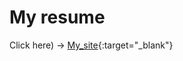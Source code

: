 # My resume

Click here) -> [My_site](https://antonioforyou.github.io/My_resume/){:target="_blank"}
